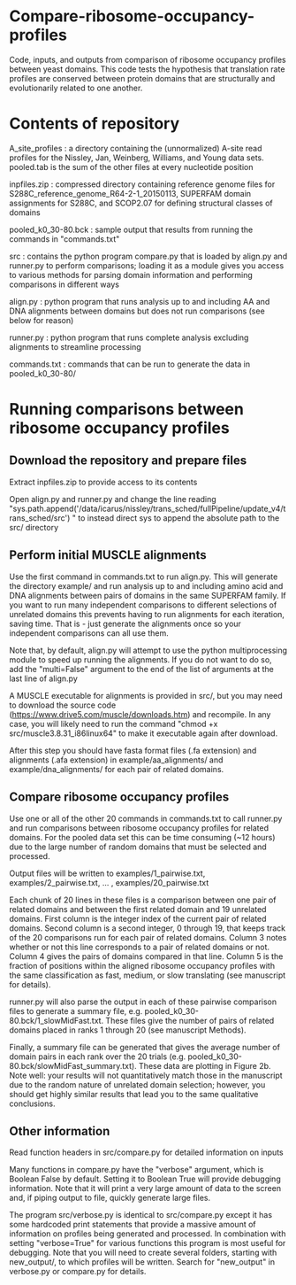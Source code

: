 # Compare-ribosome-occupancy-profiles
Code, inputs, and outputs from comparison of ribosome occupancy profiles between yeast domains. This code tests the hypothesis that translation rate profiles are conserved between protein domains that are structurally and evolutionarily related to one another. 

# Contents of repository
A_site_profiles     : a directory containing the (unnormalized) A-site read profiles for the Nissley, Jan, Weinberg, Williams, and Young data sets. pooled.tab is the sum of the other files at every nucleotide position

inpfiles.zip        : compressed directory containing reference genome files for S288C_reference_genome_R64-2-1_20150113, SUPERFAM domain assignments for S288C, and SCOP2.07 for defining structural classes of domains

pooled_k0_30-80.bck : sample output that results from running the commands in "commands.txt"

src                 : contains the python program compare.py that is loaded by align.py and runner.py to perform comparisons; loading it as a module gives you access to various methods for parsing domain information and performing comparisons in different ways

align.py            : python program that runs analysis up to and including AA and DNA alignments between domains but does not run comparisons (see below for reason)

runner.py           : python program that runs complete analysis excluding alignments to streamline processing

commands.txt        : commands that can be run to generate the data in pooled_k0_30-80/

# Running comparisons between ribosome occupancy profiles

## Download the repository and prepare files

Extract inpfiles.zip to provide access to its contents

Open align.py and runner.py and change the line reading "sys.path.append('/data/icarus/nissley/trans_sched/fullPipeline/update_v4/trans_sched/src')
" to instead direct sys to append the absolute path to the src/ directory

## Perform initial MUSCLE alignments

Use the first command in commands.txt to run align.py. This will generate the directory example/ and run analysis up to and including amino acid and DNA alignments between pairs of domains in the same SUPERFAM family. If you want to run many independent comparisons to different selections of unrelated domains this prevents having to run alignments for each iteration, saving time. That is - just generate the alignments once so your independent comparisons can all use them.

Note that, by default, align.py will attempt to use the python multiprocessing module to speed up running the alignments. If you do not want to do so, add the "multi=False" argument to the end of the list of arguments at the last line of align.py

A MUSCLE executable for alignments is provided in src/, but you may need to download the source code (https://www.drive5.com/muscle/downloads.htm) and recompile. In any case, you will likely need to run the command "chmod +x src/muscle3.8.31_i86linux64" to make it executable again after download. 

After this step you should have fasta format files (.fa extension) and alignments (.afa extension) in example/aa_alignments/ and example/dna_alignments/ for each pair of related domains.

## Compare ribosome occupancy profiles

Use one or all of the other 20 commands in commands.txt to call runner.py and run comparisons between ribosome occupancy profiles for related domains. For the pooled data set this can be time consuming (~12 hours) due to the large number of random domains that must be selected and processed. 

Output files will be written to examples/1_pairwise.txt, examples/2_pairwise.txt, ... , examples/20_pairwise.txt

Each chunk of 20 lines in these files is a comparison between one pair of related domains and between the first related domain and 19 unrelated domains. First column is the integer index of the current pair of related domains. Second column is a second integer, 0 through 19, that keeps track of the 20 comparisons run for each pair of related domains. Column 3 notes whether or not this line corresponds to a pair of related domains or not. Column 4 gives the pairs of domains compared in that line. Column 5 is the fraction of positions within the aligned ribosome occupancy profiles with the same classification as fast, medium, or slow translating (see manuscript for details). 

runner.py will also parse the output in each of these pairwise comparison files to generate a summary file, e.g. pooled_k0_30-80.bck/1_slowMidFast.txt. These files give the number of pairs of related domains placed in ranks 1 through 20 (see manuscript Methods). 

Finally, a summary file can be generated that gives the average number of domain pairs in each rank over the 20 trials (e.g. pooled_k0_30-80.bck/slowMidFast_summary.txt). These data are plotting in Figure 2b. Note well: your results will not quantitatively match those in the manuscript due to the random nature of unrelated domain selection; however, you should get highly similar results that lead you to the same qualitative conclusions.

## Other information

Read function headers in src/compare.py for detailed information on inputs

Many functions in compare.py have the "verbose" argument, which is Boolean False by default. Setting it to Boolean True will provide debugging information. Note that it will print a very large amount of data to the screen and, if piping output to file, quickly generate large files. 

The program src/verbose.py is identical to src/compare.py except it has some hardcoded print statements that provide a massive amount of information on profiles being generated and processed. In combination with setting "verbose=True" for various functions this program is most useful for debugging. Note that you will need to create several folders, starting with new_output/, to which profiles will be written. Search for "new_output" in verbose.py or compare.py for details.
